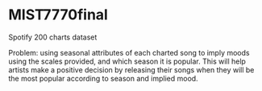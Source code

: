 # MIST7770final

Spotify 200 charts dataset

Problem: using seasonal attributes of each charted song to imply moods using the scales provided, and which season it is popular. This will help artists make a positive decision by releasing their songs when they will be the most popular according to season and implied mood. 
